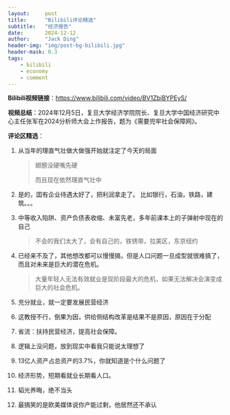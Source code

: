```yaml
---
layout:     post
title:      "Bilibili评论精选"
subtitle:   "经济报告"
date:       2024-12-12
author:     "Jack Ding"
header-img: "img/post-bg-bilibili.jpg"
header-mask: 0.3
tags:
    - bilibili
    - economy
    - comment
---
```


**Bilibili视频链接**：https://www.bilibili.com/video/BV1ZbiBYPEyS/

**视频总结**：2024年12月5日，复旦大学经济学院院长、复旦大学中国经济研究中心主任张军在2024分析师大会上作报告，题为《需要兜牢社会保障网》。

**评论区精选**：

1. 从当年的理直气壮做大做强开始就注定了今天的局面

   > 翅膀没硬嘴先硬
   >
   > 而且现在依然理直气壮中

2. 是的，囯有企业待遇太好了，把利润拿走了。 比如银行，石油，铁路，建筑。。。

3. 中等收入陷阱、资产负债表收缩、未富先老，多年前课本上的子弹射中现在的自己

   > 不会的我们太大了，会有自己的，铁锈带，拉美区，东京纽约

4. 已经来不及了，其他想改都可以慢慢搞，但是人口问题一旦成型就很难搞了，而且对未来是巨大的潜在危机。

   > 大量年轻人无法有效就业是现阶段最大的危机，如果无法解决会演变成巨大的社会危机。

5. 充分就业，就一定要发展民营经济
6. 这教授不行，倒果为因，供给侧结构改革是结果不是原因，原因在于分配
7. 省流：扶持民营经济，提高社会保障。
8. 逻辑上没问题，放到现实中看我只能说太理想了
9. 13亿人资产占总资产的3.7%，你就知道是个什么问题了
10. 经济形势，短期看就业长期看人口。
11. 韬光养晦，绝不当头
12. 最搞笑的是欧美媒体说你产能过剩，他居然还不承认